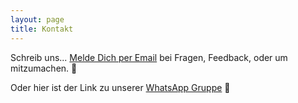 ```yaml
---
layout: page
title: Kontakt
---
```

Schreib uns...
[Melde Dich per Email](mailto:kontakt@hiv-plus.de) bei Fragen, Feedback, oder um mitzumachen. :email:

Oder hier ist der Link zu unserer [WhatsApp Gruppe](https://chat.whatsapp.com/BkWLg3zUW3nBrV1uYgUeVm) :loudspeaker:

